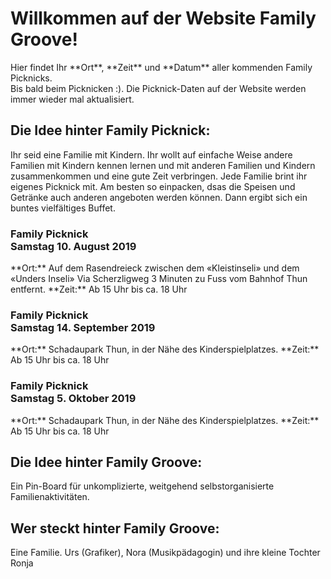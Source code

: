 <h1>Willkommen auf der Website Family Groove!</h1>
Hier findet Ihr **Ort**, **Zeit** und **Datum** aller kommenden Family Picknicks.<br>Bis bald beim Picknicken :). Die Picknick-Daten auf der Website werden immer wieder mal aktualisiert.<br>

<h2>Die Idee hinter Family Picknick:</h2>
Ihr seid eine Familie mit Kindern. Ihr wollt auf einfache Weise andere Familien mit Kindern kennen lernen und mit anderen Familien und Kindern zusammenkommen und eine gute Zeit verbringen. Jede Familie brint ihr eigenes Picknick mit. Am besten so einpacken, dsas die Speisen und Getränke auch anderen angeboten werden können. Dann ergibt sich ein buntes vielfältiges Buffet.

<h3>Family Picknick<br>Samstag 10. August 2019</h3>
**Ort:** Auf dem Rasendreieck zwischen dem «Kleistinseli» und dem «Unders Inseli» 
Via Scherzligweg 3 Minuten zu Fuss vom Bahnhof Thun entfernt.
**Zeit:** Ab 15 Uhr bis ca. 18 Uhr
<h3>Family Picknick<br>Samstag 14. September 2019</h3>
**Ort:** Schadaupark Thun, in der Nähe des Kinderspielplatzes.
**Zeit:** Ab 15 Uhr bis ca. 18 Uhr
<h3>Family Picknick<br>Samstag 5. Oktober 2019</h3>
**Ort:** Schadaupark Thun, in der Nähe des Kinderspielplatzes.
**Zeit:** Ab 15 Uhr bis ca. 18 Uhr

<h2>Die Idee hinter Family Groove:</h2>
Ein Pin-Board für unkomplizierte, weitgehend selbstorganisierte Familienaktivitäten. 

<h2>Wer steckt hinter Family Groove:</h2>
Eine Familie. Urs (Grafiker), Nora (Musikpädagogin) und ihre kleine Tochter Ronja

